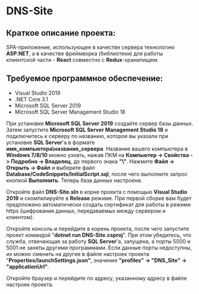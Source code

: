 # DNS-Site
## Краткое описание проекта:
SPA-приложение, использующее в качестве сервера технологию **ASP.NET**, а в качестве фреймворка (библиотеки) для работы клиентской части - **React** совместно с **Redux**-хранилищем.
## Требуемое программное обеспечение:
* Visual Studio 2019
* .NET Core 3.1
* Microsoft SQL Server 2019
* Microsoft SQL Server Management Studio 18

При установке **Microsoft SQL Server 2019** создайте сервер базы данных. Затем запустите **Microsoft SQL Server Management Studio 18** и подключитесь к серверу по названию, которое вы указали при установке **SQL Server**'а в формате **имя_компьютера\название_сервера**. Название вашего компьютера в **Windows 7/8/10** можно узнать, нажав ПКМ на **Компьютер -> Свойства -> Подробно -> Владелец**, до первого знака **"\\"**. Нажмите **Файл -> Открыть -> Файл** и выберите файл **Database/CodeSnippets/InitialScript.sql**, после чего выполните запрос кнопкой **Выполнить**. Теперь база данных настроена.

Откройте файл **DNS-Site.sln** в корне проекта с помощью **Visual Studio 2019** и скомпилируйте в **Release** режиме. При первой сборке вам будет предлложено автоматически создать сертификат для работы в режиме https (шифрования данных, передаваемых между сервером и клиентом).

Откройте консоль и перейдите в корень проекта, после чего запустите проект командой "**dotnet run DNS-Site.csproj**". При этом убедитесь, что служба, отвечающая за работу **SQL Server**'а, запущена, а порты 5000 и 5001 не заняты другими программами. Если данные порты недоступны, их можно сменить на другие в файле настроек проекта "**Properties/launchSettings.json"**, значение **"profiles" -> "DNS_Site" -> "applicationUrl"**.

Откройте браузер и перейдите по адресу, указанному адресу в файле настроек проекта.
